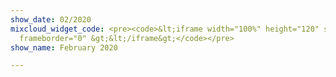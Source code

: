```yaml
---
show_date: 02/2020
mixcloud_widget_code: <pre><code>&lt;iframe width="100%" height="120" src="https://www.mixcloud.com/widget/iframe/?hide_cover=1&amp;light=1&amp;feed=%2FMusicBoxRadioUK%2Fbass-cycle-monday-17th-february-2020%2F"
  frameborder="0" &gt;&lt;/iframe&gt;</code></pre>
show_name: February 2020

---
```

